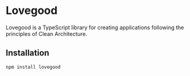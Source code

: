 # Lovegood

Lovegood is a TypeScript library for creating applications following the principles of Clean Architecture.

## Installation

```bash
npm install lovegood
